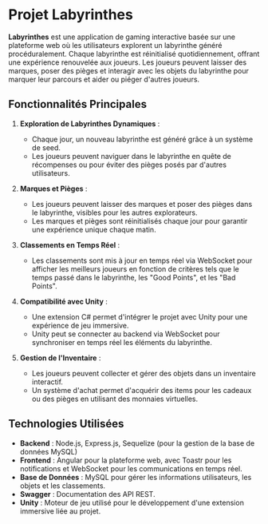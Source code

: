# Projet Labyrinthes

**Labyrinthes** est une application de gaming interactive basée sur une plateforme web où les utilisateurs explorent un labyrinthe généré procéduralement. Chaque labyrinthe est réinitialisé quotidiennement, offrant une expérience renouvelée aux joueurs. Les joueurs peuvent laisser des marques, poser des pièges et interagir avec les objets du labyrinthe pour marquer leur parcours et aider ou piéger d'autres joueurs.

## Fonctionnalités Principales

1. **Exploration de Labyrinthes Dynamiques** :
   - Chaque jour, un nouveau labyrinthe est généré grâce à un système de seed.
   - Les joueurs peuvent naviguer dans le labyrinthe en quête de récompenses ou pour éviter des pièges posés par d'autres utilisateurs.

2. **Marques et Pièges** :
   - Les joueurs peuvent laisser des marques et poser des pièges dans le labyrinthe, visibles pour les autres explorateurs.
   - Les marques et pièges sont réinitialisés chaque jour pour garantir une expérience unique chaque matin.

3. **Classements en Temps Réel** :
   - Les classements sont mis à jour en temps réel via WebSocket pour afficher les meilleurs joueurs en fonction de critères tels que le temps passé dans le labyrinthe, les "Good Points", et les "Bad Points".

4. **Compatibilité avec Unity** :
   - Une extension C# permet d'intégrer le projet avec Unity pour une expérience de jeu immersive.
   - Unity peut se connecter au backend via WebSocket pour synchroniser en temps réel les éléments du labyrinthe.

5. **Gestion de l'Inventaire** :
   - Les joueurs peuvent collecter et gérer des objets dans un inventaire interactif.
   - Un système d'achat permet d'acquérir des items pour les cadeaux ou des pièges en utilisant des monnaies virtuelles.

## Technologies Utilisées

- **Backend** : Node.js, Express.js, Sequelize (pour la gestion de la base de données MySQL)
- **Frontend** : Angular pour la plateforme web, avec Toastr pour les notifications et WebSocket pour les communications en temps réel.
- **Base de Données** : MySQL pour gérer les informations utilisateurs, les objets et les classements.
- **Swagger** : Documentation des API REST.
- **Unity** : Moteur de jeu utilisé pour le développement d'une extension immersive liée au projet.
